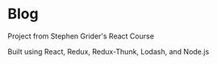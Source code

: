 # Blog
Project from Stephen Grider's React Course

Built using React, Redux, Redux-Thunk, Lodash, and Node.js
